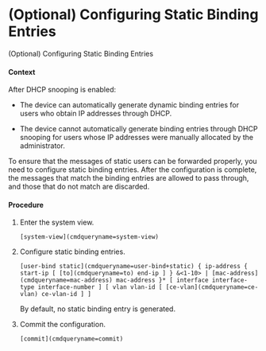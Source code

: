 (Optional) Configuring Static Binding Entries
=============================================

(Optional) Configuring Static Binding Entries

#### Context

After DHCP snooping is enabled:

* The device can automatically generate dynamic binding entries for users who obtain IP addresses through DHCP.

* The device cannot automatically generate binding entries through DHCP snooping for users whose IP addresses were manually allocated by the administrator.

To ensure that the messages of static users can be forwarded properly, you need to configure static binding entries. After the configuration is complete, the messages that match the binding entries are allowed to pass through, and those that do not match are discarded.


#### Procedure

1. Enter the system view.
   
   
   ```
   [system-view](cmdqueryname=system-view)
   ```
2. Configure static binding entries.
   
   
   ```
   [user-bind static](cmdqueryname=user-bind+static) { ip-address { start-ip [ [to](cmdqueryname=to) end-ip ] } &<1-10> | [mac-address](cmdqueryname=mac-address) mac-address }* [ interface interface-type interface-number ] [ vlan vlan-id [ [ce-vlan](cmdqueryname=ce-vlan) ce-vlan-id ] ]
   ```
   
   By default, no static binding entry is generated.
3. Commit the configuration.
   
   
   ```
   [commit](cmdqueryname=commit)
   ```